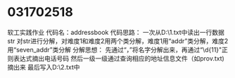 # 031702518
软工实践作业
代码名：addressbook
代码思路：
一次从D:\\1.txt中读出一行数据str
对str进行分解，对难度1和难度2用两个类分解，难度1用“addr”类分解，难度2用“seven_addr”类分解
分解思想：
先通过“，”将名字分解出来，再通过“\d{11}"正则表达式摘出电话号码
然后一级一级通过查询相应的地址信息文件（如prov.txt)摘出来
最后写入D:\\2.txt中
